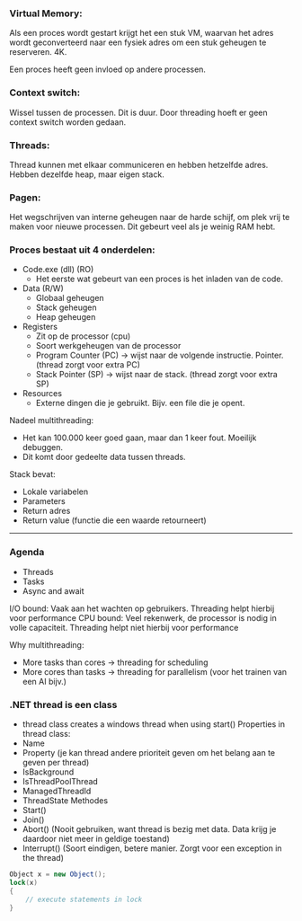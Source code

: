 ### Virtual Memory:
Als een proces wordt gestart krijgt het een stuk VM, waarvan het adres wordt geconverteerd naar een fysiek adres om een stuk geheugen te reserveren. 4K.

Een proces heeft geen invloed op andere processen.

### Context switch:
Wissel tussen de processen. Dit is duur. Door threading hoeft er geen context switch worden gedaan. 

### Threads:
Thread kunnen met elkaar communiceren en hebben hetzelfde adres.
Hebben dezelfde heap, maar eigen stack.

### Pagen:
Het wegschrijven van interne geheugen naar de harde schijf, om plek vrij te maken voor nieuwe processen. Dit gebeurt veel als je weinig RAM hebt. 

### Proces bestaat uit 4 onderdelen:
- Code.exe (dll) (RO)
	- Het eerste wat gebeurt van een proces is het inladen van de code.
- Data (R/W)
	- Globaal geheugen
	- Stack geheugen
	- Heap geheugen
- Registers
	- Zit op de processor (cpu)
	- Soort werkgeheugen van de processor
	- Program Counter (PC) -> wijst naar de volgende instructie. Pointer. (thread zorgt voor extra PC)
	- Stack Pointer (SP) -> wijst naar de stack. (thread zorgt voor extra SP)
- Resources
	- Externe dingen die je gebruikt. Bijv. een file die je opent.

Nadeel multithreading:
- Het kan 100.000 keer goed gaan, maar dan 1 keer fout. Moeilijk debuggen.
- Dit komt door gedeelte data tussen threads.

Stack bevat:
- Lokale variabelen
- Parameters
- Return adres
- Return value (functie die een waarde retourneert)

--------------------------------------

### Agenda
- Threads
- Tasks
- Async and await

I/O bound: Vaak aan het wachten op gebruikers. Threading helpt hierbij voor performance
CPU bound: Veel rekenwerk, de processor is nodig in volle capaciteit. Threading helpt niet hierbij voor performance

Why multithreading:
- More tasks than cores -> threading for scheduling
- More cores than tasks -> threading for parallelism (voor het trainen van een AI bijv.)

### .NET thread is een class
- thread class creates a windows thread when using start()
Properties in thread class:
- Name
- Property (je kan thread andere prioriteit geven om het belang aan te geven per thread)
- IsBackground
- IsThreadPoolThread
- ManagedThreadId
- ThreadState
Methodes
- Start()
- Join()
- Abort() (Nooit gebruiken, want thread is bezig met data. Data krijg je daardoor niet meer in geldige toestand)
- Interrupt() (Soort eindigen, betere manier. Zorgt voor een exception in the thread)

```cs
Object x = new Object();
lock(x) 
{
	// execute statements in lock
}
```
